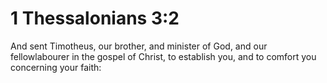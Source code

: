 # 1 Thessalonians 3:2

And sent Timotheus, our brother, and minister of God, and our fellowlabourer in the gospel of Christ, to establish you, and to comfort you concerning your faith: